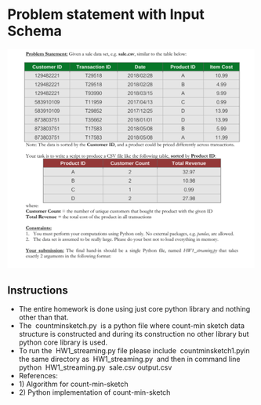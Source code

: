# Problem statement with Input Schema

![alt text](problem_statement.png)
 
## Instructions
- The entire homework is done using just core python library and nothing other than that.
- The ​ countminsketch.py ​ is a python file where count-min sketch data structure is constructed
and during its construction no other library but python core library is used.
- To run the ​ HW1_streaming.py​ file please include ​ countminsketch1.py ​ in the same directory
as ​ HW1_streaming.py ​ and then in command line
python ​ HW1_streaming.py ​ sale.csv output.csv
- References:
- 1)​ Algorithm for count-min-sketch
- 2)​ Python implementation of count-min-sketch
